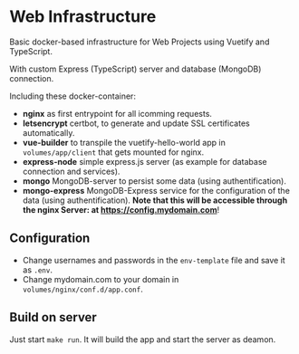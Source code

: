 # Web Infrastructure

Basic docker-based infrastructure for Web Projects using Vuetify and TypeScript.

With custom Express (TypeScript) server and database (MongoDB) connection.

Including these docker-container:

- **nginx** as first entrypoint for all icomming requests.
- **letsencrypt** certbot, to generate and update SSL certificates automatically.
- **vue-builder** to transpile the vuetify-hello-world app in `volumes/app/client` that gets mounted for nginx.
- **express-node** simple express.js server (as example for database connection and services).
- **mongo** MongoDB-server to persist some data (using authentification).
- **mongo-express** MongoDB-Express service for the configuration of the data (using authentification). **Note that this will be accessible through the nginx Server: at <https://config.mydomain.com>**!

## Configuration

- Change usernames and passwords in the `env-template` file and save it as `.env`.
- Change mydomain.com to your domain in `volumes/nginx/conf.d/app.conf`.

## Build on server

Just start `make run`. It will build the app and start the server as deamon.
